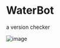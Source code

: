 # WaterBot
a version checker


![image](https://cdn.discordapp.com/attachments/911356442777370665/921204391170691122/unknown.png)
